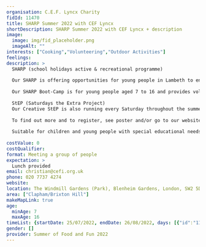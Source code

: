 ```yaml
---
organisation: C.E.F. Lyncx Charity
fidId: 11470
title: SHARP Summer 2022 with CEF Lyncx
shortDescription: SHARP Summer 2022 with CEF Lyncx + description
image:
  image: img/fid_placeholder.png
  imageAlt: ""
interests: ["Cooking","Volunteering","Outdoor Activities"]
feelings:
description: >
  SHARP (school holidays active & recreational programme) 
   
  Our SHARP is offering opportunities for young people in Lambeth to engage in 25 days ‘Boot-Camp’ filled with structured active, recreation, learning and food programmes. 
  
  Our SHARP Boot-Camp is for young people aged 7 to 16 and provides volunteering/work experience opportunities for young people aged 16 years and over and it will run from Monday, 25 July to Friday, 26 August (Monday to Friday). 
   
  StEP (Saturdays the Extra Project)
  Our Creative StEP is also running every Saturday throughout the summer holidays. This project run from our GreenHouse, the Brixton Windmill One O’clock Club building, Windmill Gardens SW2 5DA, a safe space where young people aged 11 to 16 years old can seize the opportunity to explore and develop their #Creative/Performing Arts skills; see This Clip, an example production by the young people leading our Creative StEP.
   
  To find out more and to register, see poster and/or go to our website, https://cefi.org.uk/our-sharp-offer select ‘Project’ tab and then, ‘Our SHARP Offer’, scroll through and you will find all the information about these two initiatives of contact us directly. 
  
  Suitable for children and young people with special educational needs and disabilities.
  
costValue: 0
costQualifier: 
format: Meeting a group of people
expectation: >
  Lunch provided
email: christian@cefi.org.uk
phone: 020 7737 4274
website: 
location: The Windmill Gardens (Park), Blenheim Gardens, London, SW2 5DA
area: ["Clapham/Brixton Hill"]
makeMapLink: true
age:
  minAge: 7
  maxAge: 16
timeList: {startDate: 25/07/2022, endDate: 26/08/2022, days: [{"id":"11470","fis_provider_name":"SHARP Summer 2022 with CEF Lyncx","day":"Monday","start_time":"10:00 AM","end_time":"4:00 PM"},{"id":"11470","fis_provider_name":"SHARP Summer 2022 with CEF Lyncx","day":"Tuesday","start_time":"10:00 AM","end_time":"4:00 PM"},{"id":"11470","fis_provider_name":"SHARP Summer 2022 with CEF Lyncx","day":"Wednesday","start_time":"10:00 AM","end_time":"4:00 PM"},{"id":"11470","fis_provider_name":"SHARP Summer 2022 with CEF Lyncx","day":"Thursday","start_time":"10:00 AM","end_time":"4:00 PM"},{"id":"11470","fis_provider_name":"SHARP Summer 2022 with CEF Lyncx","day":"Friday","start_time":"10:00 AM","end_time":"4:00 PM"}] }
gender: []
provider: Summer of Food and Fun 2022
---
```



